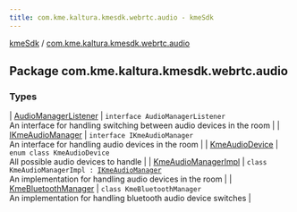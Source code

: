 ```yaml
---
title: com.kme.kaltura.kmesdk.webrtc.audio - kmeSdk
---
```


[kmeSdk](../index.html) / [com.kme.kaltura.kmesdk.webrtc.audio](./index.html)

## Package com.kme.kaltura.kmesdk.webrtc.audio

### Types

| [AudioManagerListener](-audio-manager-listener/index.html) | `interface AudioManagerListener`<br>An interface for handling switching between audio devices in the room |
| [IKmeAudioManager](-i-kme-audio-manager/index.html) | `interface IKmeAudioManager`<br>An interface for handling audio devices in the room |
| [KmeAudioDevice](-kme-audio-device/index.html) | `enum class KmeAudioDevice`<br>All possible audio devices to handle |
| [KmeAudioManagerImpl](-kme-audio-manager-impl/index.html) | `class KmeAudioManagerImpl : `[`IKmeAudioManager`](-i-kme-audio-manager/index.html)<br>An implementation for handling audio devices in the room |
| [KmeBluetoothManager](-kme-bluetooth-manager/index.html) | `class KmeBluetoothManager`<br>An implementation for handling bluetooth audio device switches |

